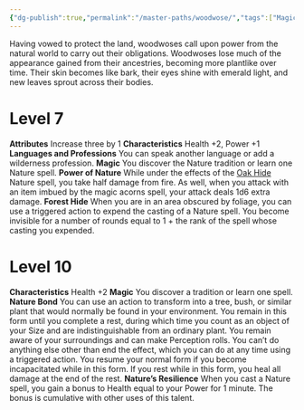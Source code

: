 ```yaml
---
{"dg-publish":true,"permalink":"/master-paths/woodwose/","tags":["Magic"]}
---
```


Having vowed to protect the land, woodwoses call upon power from the natural world to carry out their obligations. Woodwoses lose much of the appearance gained from their ancestries, becoming more plantlike over time. Their skin becomes like bark, their eyes shine with emerald light, and new leaves sprout across their bodies.
# Level 7
**Attributes** Increase three by 1
**Characteristics** Health +2, Power +1
**Languages and Professions** You can speak another language or add a wilderness profession.
**Magic** You discover the Nature tradition or learn one Nature spell.
**Power of Nature** While under the effects of the [Oak Hide](https://sotdl-database.vercel.app/spells/nature/oak-hide/) Nature spell, you take half damage from fire.
As well, when you attack with an item imbued by the magic acorns spell, your attack deals 1d6 extra damage.
**Forest Hide** When you are in an area obscured by foliage, you can use a triggered action to expend the casting of a Nature spell. You become invisible for a number of rounds equal to 1 + the rank of the spell whose casting you expended.
# Level 10
**Characteristics** Health +2
**Magic** You discover a tradition or learn one spell.
**Nature Bond** You can use an action to transform into a tree, bush, or similar plant that would normally be found in your environment. You remain in this form until you complete a rest, during which time you count as an object of your Size and are indistinguishable from an ordinary plant. You remain aware of your surroundings and can make Perception rolls. You can’t do anything else other than end the effect, which you can do at any time using a triggered action. You resume your normal form if you become incapacitated while in this form. If you rest while in this form, you heal all damage at the end of the rest.
**Nature’s Resilience** When you cast a Nature spell, you gain a bonus to Health equal to your Power for 1 minute. The bonus is cumulative with other uses of this talent.